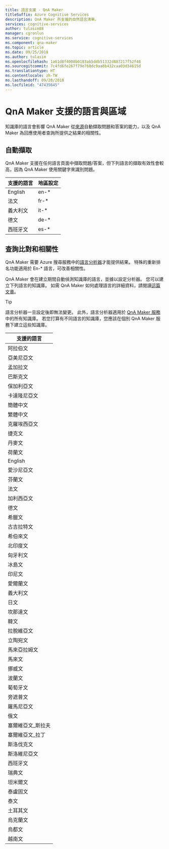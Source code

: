 ```yaml
---
title: 語言支援 - QnA Maker
titleSuffix: Azure Cognitive Services
description: QnA Maker 所支援的自然語言清單。
services: cognitive-services
author: tulasim88
manager: cgronlun
ms.service: cognitive-services
ms.component: qna-maker
ms.topic: article
ms.date: 09/25/2018
ms.author: tulasim
ms.openlocfilehash: 1a61d8f4008b0183ab5ddb51332d887217f52f48
ms.sourcegitcommit: 7c4fd6fe267f79e760dc9aa8b432caa03d34615d
ms.translationtype: HT
ms.contentlocale: zh-TW
ms.lasthandoff: 09/28/2018
ms.locfileid: "47435645"
---
```

# <a name="language-and-region-support-for-qna-maker"></a>QnA Maker 支援的語言與區域

知識庫的語言會影響 QnA Maker 從[來源](../Concepts/data-sources-supported.md)自動擷取問題和答案的能力，以及 QnA Maker 為回應使用者查詢所提供之結果的相關性。

## <a name="auto-extraction"></a>自動擷取
QnA Maker 支援在任何語言頁面中擷取問題/答案，但下列語言的擷取有效性會較高，因為 QnA Maker 使用關鍵字來識別問題。

|支援的語言| 地區設定|
|-----|----|
|English|en-*|
|法文|fr-*|
|義大利文|it-*|
|德文|de-*|
|西班牙文|es-*|

## <a name="query-matching-and-relevance"></a>查詢比對和相關性
QnA Maker 需要 Azure 搜尋服務中的[語言分析器](https://docs.microsoft.com/rest/api/searchservice/language-support)才能提供結果。 特殊的重新排名功能適用於 En-* 語言，可改善相關性。

QnA Maker 會在建立期間自動偵測知識庫的語言，並據以設定分析器。 您可以建立下列語言的知識庫。 如需 QnA Maker 如何處理語言的詳細資料，請閱讀[這篇文章](../How-To/language-knowledge-base.md)。


> [!Tip]
> 語言分析器一旦設定後即無法變更。 此外，語言分析器適用於 [QnA Maker 服務](../How-To/set-up-qnamaker-service-azure.md)中的所有知識庫。 若您打算有不同語言的知識庫，您應該在個別 QnA Maker 服務下建立這些知識庫。

|支援的語言|
|-----|
|阿拉伯文|
|亞美尼亞文|，
孟加拉文|
|巴斯克文|
|保加利亞文|
|卡達隆尼亞文|
|簡體中文|
|繁體中文|
|克羅埃西亞文|
|捷克文|
|丹麥文|
|荷蘭文|
|English|
|愛沙尼亞文|
|芬蘭文|
|法文|
|加利西亞文|
|德文|
|希臘文|
|古吉拉特文|
|希伯來文|
|北印度文|
|匈牙利文|
|冰島文|
|印尼文|
|愛爾蘭文|
|義大利文|
|日文|
|坎那達文|
|韓文|
|拉脫維亞文|
|立陶宛文|
|馬來亞拉姆文|
|馬來文|
|挪威文|
|波蘭文|
|葡萄牙文|
|旁遮普文|
|羅馬尼亞文|
|俄文|
|塞爾維亞文_斯拉夫|
|塞爾維亞文_拉丁|
|斯洛伐克文|
|斯洛維尼亞文|
|西班牙文|
|瑞典文|
|坦米爾文|
|泰盧固文|
|泰文|
|土耳其文|
|烏克蘭文|
|烏都文|
|越南文|
